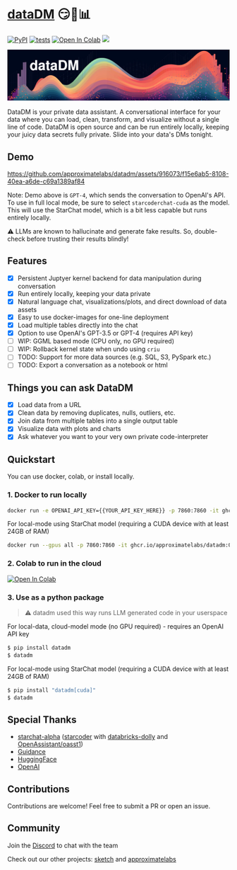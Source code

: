 # [dataDM](https://github.com/approximatelabs/datadm) 😏💬📊

[![PyPI](https://img.shields.io/pypi/v/datadm)](https://pypi.org/project/datadm/)
[![tests](https://github.com/approximatelabs/datadm/actions/workflows/test-build-publish.yml/badge.svg)](https://github.com/approximatelabs/datadm/actions/workflows/test-build-publish.yml)
[![Open In Colab](https://colab.research.google.com/assets/colab-badge.svg)](https://colab.research.google.com/github/approximatelabs/datadm/blob/main/datadm.ipynb)
[![](https://dcbadge.vercel.app/api/server/kW9nBQErGe?compact=true&style=flat)](https://discord.gg/kW9nBQErGe)

![dataDM](datadm-header.png?raw=true)

DataDM is your private data assistant. A conversational interface for your data where you can load, clean, transform, and visualize without a single line of code. DataDM is open source and can be run entirely locally, keeping your juicy data secrets fully private. Slide into your data's DMs tonight.

## Demo

https://github.com/approximatelabs/datadm/assets/916073/f15e6ab5-8108-40ea-a6de-c69a1389af84

Note: Demo above is `GPT-4`, which sends the conversation to OpenAI's API. To use in full local mode, be sure to select `starcoderchat-cuda` as the model. This will use the StarChat model, which is a bit less capable but runs entirely locally.

⚠️ LLMs are known to hallucinate and generate fake results. So, double-check before trusting their results blindly!

## Features
- [x] Persistent Juptyer kernel backend for data manipulation during conversation
- [x] Run entirely locally, keeping your data private
- [x] Natural language chat, visualizations/plots, and direct download of data assets
- [x] Easy to use docker-images for one-line deployment
- [x] Load multiple tables directly into the chat
- [x] Option to use OpenAI's GPT-3.5 or GPT-4 (requires API key)
- [ ] WIP: GGML based mode (CPU only, no GPU required)
- [ ] WIP: Rollback kernel state when undo using `criu`
- [ ] TODO: Support for more data sources (e.g. SQL, S3, PySpark etc.)
- [ ] TODO: Export a conversation as a notebook or html

## Things you can ask DataDM
- [x] Load data from a URL
- [x] Clean data by removing duplicates, nulls, outliers, etc.
- [x] Join data from multiple tables into a single output table
- [x] Visualize data with plots and charts
- [x] Ask whatever you want to your very own private code-interpreter

## Quickstart

You can use docker, colab, or install locally.

### 1. Docker to run locally
```bash
docker run -e OPENAI_API_KEY={{YOUR_API_KEY_HERE}} -p 7860:7860 -it ghcr.io/approximatelabs/datadm:latest
```

For local-mode using StarChat model (requiring a CUDA device with at least 24GB of RAM)
```bash
docker run --gpus all -p 7860:7860 -it ghcr.io/approximatelabs/datadm:0.2.1-cuda
```

### 2. Colab to run in the cloud
[![Open In Colab](https://colab.research.google.com/assets/colab-badge.svg)](https://colab.research.google.com/github/approximatelabs/datadm/blob/main/datadm.ipynb)


### 3. Use as a python package

> ⚠️ datadm used this way runs LLM generated code in your userspace

For local-data, cloud-model mode (no GPU required) - requires an OpenAI API key
```bash
$ pip install datadm
$ datadm
```

For local-mode using StarChat model (requiring a CUDA device with at least 24GB of RAM)
```bash
$ pip install "datadm[cuda]"
$ datadm
```

## Special Thanks

* [starchat-alpha](https://huggingface.co/HuggingFaceH4/starchat-alpha) ([starcoder](https://github.com/bigcode-project/starcoder) with [databricks-dolly](https://huggingface.co/datasets/databricks/databricks-dolly-15k) and [OpenAssistant/oasst1](https://huggingface.co/datasets/OpenAssistant/oasst1))
* [Guidance](https://github.com/microsoft/guidance)
* [HuggingFace](https://huggingface.co/)
* [OpenAI](https://openai.com/)

## Contributions

Contributions are welcome! Feel free to submit a PR or open an issue.

## Community

Join the [Discord](https://discord.gg/kW9nBQErGe) to chat with the team

Check out our other projects: [sketch](https://github.com/approximatelabs/sketch) and [approximatelabs](https://approximatelabs.com)
